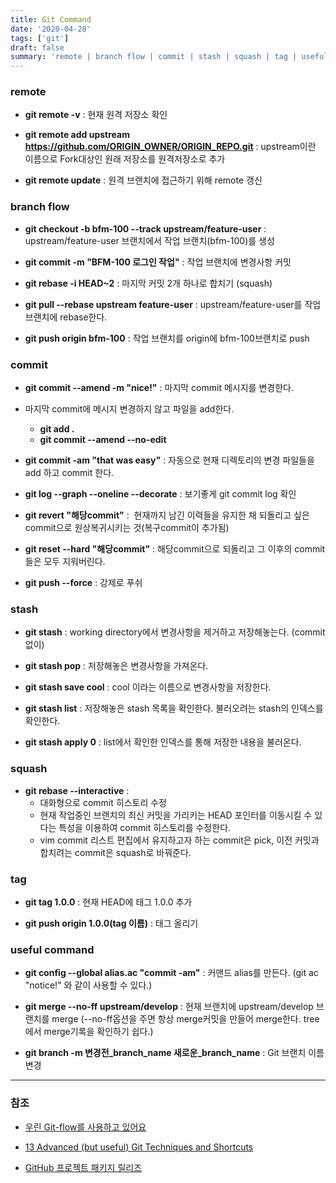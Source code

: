 ```yaml
---
title: Git Command
date: '2020-04-28'
tags: ['git']
draft: false
summary: 'remote | branch flow | commit | stash | squash | tag | useful command'
---
```


### remote

- **git remote -v** : 현재 원격 저장소 확인

- **git remote add upstream https://github.com/ORIGIN_OWNER/ORIGIN_REPO.git** : upstream이란 이름으로 Fork대상인 원래 저장소를 원격저장소로 추가

- **git remote update** : 원격 브랜치에 접근하기 위해 remote 갱신

### branch flow

- **git checkout -b bfm-100 --track upstream/feature-user** : upstream/feature-user 브랜치에서 작업 브랜치(bfm-100)를 생성

- **git commit -m "BFM-100 로그인 작업"** : 작업 브랜치에 변경사항 커밋

- **git rebase -i HEAD~2** : 마지막 커밋 2개 하나로 합치기 (squash)

- **git pull --rebase upstream feature-user** : upstream/feature-user를 작업 브랜치에 rebase한다.

- **git push origin bfm-100** : 작업 브랜치를 origin에 bfm-100브랜치로 push

### commit

- **git commit --amend -m "nice!"** : 마지막 commit 메시지를 변경한다.

- 마지막 commit에 메시지 변경하지 않고 파일을 add한다.

  - **git add .**
  - **git commit --amend --no-edit**

- **git commit -am "that was easy"** : 자동으로 현재 디렉토리의 변경 파일들을 add 하고 commit 한다.

- **git log --graph --oneline --decorate** : 보기좋게 git commit log 확인

- **git revert "해당commit"** :  현재까지 남긴 이력들을 유지한 채 되돌리고 싶은 commit으로 원상복귀시키는 것(복구commit이 추가됨)

- **git reset --hard "해당commit"** : 해당commit으로 되돌리고 그 이후의 commit들은 모두 지워버린다.

- **git push --force** : 강제로 푸쉬

### stash

- **git stash** : working directory에서 변경사항을 제거하고 저장해놓는다. (commit없이)

- **git stash pop** : 저장해놓은 변경사항을 가져온다.

- **git stash save cool** : cool 이라는 이름으로 변경사항을 저장한다.
- **git stash list** : 저장해놓은 stash 목록을 확인한다. 불러오려는 stash의 인덱스를 확인한다.
- **git stash apply 0** : list에서 확인한 인덱스를 통해 저장한 내용을 불러온다.

### squash

- **git rebase --interactive** :
  - 대화형으로 commit 히스토리 수정
  - 현재 작업중인 브랜치의 최신 커밋을 가리키는 HEAD 포인터를 이동시킬 수 있다는 특성을 이용하여 commit 히스토리를 수정한다.
  - vim commit 리스트 편집에서 유지하고자 하는 commit은 pick, 이전 커밋과 합치려는 commit은 squash로 바꿔준다.

### tag

- **git tag 1.0.0** : 현재 HEAD에 태그 1.0.0 추가

- **git push origin 1.0.0(tag 이름)** : 태그 올리기

### useful command

- **git config --global alias.ac "commit -am"** : 커맨드 alias를 만든다. (git ac "notice!" 와 같이 사용할 수 있다.)

- **git merge --no-ff upstream/develop** : 현재 브랜치에 upstream/develop 브랜치를 merge (--no-ff옵션을 주면 항상 merge커밋을 만들어 merge한다. tree에서 merge기록을 확인하기 쉽다.)

- **git branch -m 변경전\_branch_name 새로운\_branch_name** : Git 브랜치 이름 변경

---

### 참조

- [우린 Git-flow를 사용하고 있어요](https://woowabros.github.io/experience/2017/10/30/baemin-mobile-git-branch-strategy.html)

- [13 Advanced (but useful) Git Techniques and Shortcuts](https://www.youtube.com/watch?v=ecK3EnyGD8o)

- [GitHub 프로젝트 패키지 릴리즈](https://devgwang.tistory.com/50)
